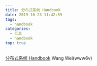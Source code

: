 ```yaml
---
title: 分布式系统 Handbook
date: 2019-10-23 11:42:59
tags:
  - handbook
categories: 
  - 汇总
  - handbook
top: true  
---
```


<p></p>
<!-- more -->


[分布式系统 Handbook](https://www6v.github.io/www6vBook/)  Wang Wei(www6v)





